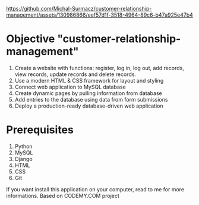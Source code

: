 


https://github.com/Michal-Surmacz/customer-relationship-management/assets/130986866/eef57d1f-3518-4964-89c6-b47a925e47b4





# Objective "customer-relationship-management"
1. Create a website with functions: register, log in, log out, add records, view records, update records and delete records. 
2. Use a modern HTML & CSS framework for layout and styling
3. Connect web application to MySQL database
5. Create dynamic pages by pulling information from database
6. Add entries to the database using data from form submissions
7. Deploy a production-ready database-driven web application

# Prerequisites 
1. Python
2. MySQL
3. Django
4. HTML
5. CSS
6. Git


If you want install this application on your computer, read to me for more informations.
Based on CODEMY.COM project
